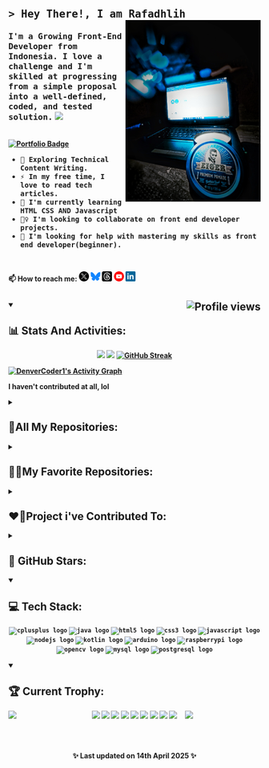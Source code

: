 <!--
**msalmanrafadhlih/msalmanrafadhlih** is a ✨ _special_ ✨ repository because its README.md (this file) appears on your GitHub profile.

Here are some ideas to get you started:

- 🔭 I’m currently working on ...,
- 🌱 I’m currently learning ...,
- 👯 I’m looking to collaborate on ...,
- 🤔 I’m looking for help with ...,
- 💬 Ask me about ...,
- 📫 How to reach me: ...,
- 😄 Pronouns: ...,
- ⚡ Fun fact: ...,

const Tquilla = {
  FavouriteLanguage: "JavaScript/TypeScript",
  OpenedIssues: 8,
  OpenedPullRequests: 69,
  TotalCommits: 1083,
  Stars: 56,
  Repositories: {
    Created: 7,
    Contributed: 25
  },
};
-->


<!-- <div id="header" align="center">
  <img src="https://media.giphy.com/media/M9gbBd9nbDrOTu1Mqx/giphy.gif" width="200"/>
</div> -->
## <samp>> Hey There!, I am <b>Rafadhlih<b> </samp> <img align="right" src="/assets/Ap.jpg" width="270" />
<!--https://media.giphy.com/media/M9gbBd9nbDrOTu1Mqx/giphy.gif-->
<h3 style="font-family: comic-sans-ms"><samp>
I'm a Growing Front-End Developer from Indonesia. I love a challenge and I'm skilled at progressing from a simple proposal into a well-defined, coded, and tested solution.</samp> <img src="https://media.giphy.com/media/WUlplcMpOCEmTGBtBW/giphy.gif" width="30"></h3><br>
<a href="" align="left"> <img src="https://img.shields.io/badge/my_portfolio-000?style=for-the-badge&logo=ko-fi&logoColor=white" alt="Portfolio Badge"/></a>
<ul>
 <li><samp>🌱 Exploring Technical Content Writing.</samp></li>
 <li><samp>⚡ In my free time, I love to read tech articles.</samp></li>
 <li><samp>🧠 I'm currently learning HTML CSS AND Javascript</samp></li>
 <li><samp>👯‍♀️ I'm looking to collaborate on front end developer projects.</samp></li>
 <li><samp>🤔 I'm looking for help with mastering my skills as front end developer(beginner).</samp></li>
</ul>
<br>
<!-- <h3 align="">
        <samp>&gt; Hey There!, I am
                <b>Tquilla</b>
        </samp>
</h3> -->

  <p align ="left"> 📫 How to reach me:
  <code><a href="https://x.com/Rafadhlih" target="_blank"><img height="20" alt="twitter" src="/assets/x.png"></a></code> 
  <code><a href="https://bsky.app/profile/msalmanrafadhlih.bsky.social" target="_blank"><img height="20" alt="bluesky" src="/assets/bluesky2.png"></a></code>
  <code><a href="https://www.threads.net/@msalmanrafadhlih" target="_blank"><img height="20" alt="threads" src="/assets/threads.png"></a></code>
  <code><a href="https://github.com/msalmanrafadhlih" target="_blank"><img height="20" alt="Youtube" src="/assets/youtube.png"></a></code>
  <code><a href="https://www.linkedin.com/in/moch-salman-al-fadhlih-298aa0208" target="_blank"><img height="20" alt="linkedin.com" src="/assets/linkedin1.png"></a></code><br>
  </p>
 
  <!--https://www.youtube.com/@Babebibobu1?sub_confirmation=1-->

<!-- Experiences -->

<!--<code><a href="https://www.linkedin.com/in/moch-salman-al-fadhlih-298aa0208" target="_blank"><img height="20" alt="twitter" src="/assets/linkedin-white.png"></a></code>
<br> -->

  <!--<h1 align="center">About Me:<img src="https://media.giphy.com/media/hvRJCLFzcasrR4ia7z/giphy.gif" width="30px"/></h1>-->
  
## <p><a href=""><img src="https://komarev.com/ghpvc/?username=msalmanrafadhlih&style=flat-square&color=blue&style=for-the-badge&abbreviated=true" alt="Profile views" align="right"/></a> </p>


<details open> 
  <summary><h2 align="left">📊 Stats And Activities:</h2></summary>
  
  <p align="center">
  <a href="https://github.com/anuraghazra/github-readme-stats"><img height="170" src="https://github-readme-stats.vercel.app/api?username=msalmanrafadhlih&count_private=true&include_all_commits=true&show_icons=true&theme=dracula&rank_icon=github" /></a>
  <a href="https://github.com/anuraghazra/github-readme-stats"><img height="170" src="https://github-readme-stats.vercel.app/api/top-langs/?username=msalmanrafadhlih&layout=compact&theme=dracula"/></a>
  <a href="https://github.com/denvercoder1/github-readme-streak-stats"><img src="https://streak-stats.demolab.com?user=msalmanrafadhlih&theme=dracula&card_height=170" alt="GitHub Streak" /></a>
  </p>

  
  <a href="https://github.com/ashutosh00710/github-readme-activity-graph"><img alt="DenverCoder1's Activity Graph" src="https://github-readme-activity-graph.vercel.app/graph/?username=msalmanrafadhlih&bg_color=1F222E&color=F8D866&line=F85D7F&point=FFFFFF&hide_border=true" /></a>
  
  <p>I haven't contributed at all, lol </p>
</details>


<details> 

  <summary><h2 align="left">📕All My Repositories:</h2></summary>

  <!-- Small repo cards https://github.com/DenverCoder1/github-readme-stats (fork of anuraghazra/github-readme-stats) -->
  <p align="center">
    <a href="https://github.com/msalmanrafadhlih/fighting-game"><img width="278" src="https://denvercoder1-github-readme-stats.vercel.app/api/pin/?username=msalmanrafadhlih&repo=fighting-game&theme=react&bg_color=1F222E&title_color=F85D7F&hide_border=true&icon_color=F8D866&show_icons=false&show_description=false" alt="flask"></a>
    <a href="https://github.com/msalmanrafadhlih/peminjaman-buku-digital"><img width="278" src="https://denvercoder1-github-readme-stats.vercel.app/api/pin/?username=msalmanrafadhlih&repo=peminjaman-buku-digital&theme=react&bg_color=1F222E&title_color=F85D7F&hide_border=true&icon_color=F8D866&show_icons=false&show_description=false" alt="flask"></a>
    <a href="https://github.com/msalmanrafadhlih/ensiklopedia-github.io"><img width="278" src="https://denvercoder1-github-readme-stats.vercel.app/api/pin/?username=msalmanrafadhlih&repo=ensiklopedia-github.io&theme=react&bg_color=1F222E&title_color=F85D7F&hide_border=true&icon_color=F8D866&show_icons=false&show_description=false" alt="flask"></a>
    <a href="https://github.com/msalmanrafadhlih/nutrition-label"><img width="278" src="https://denvercoder1-github-readme-stats.vercel.app/api/pin/?username=msalmanrafadhlih&repo=nutrition-label&theme=react&bg_color=1F222E&title_color=F85D7F&hide_border=true&icon_color=F8D866&show_icons=false&show_description=false" alt="flask"></a>
    <a href="https://github.com/msalmanrafadhlih/tell-me-about-you"><img width="278" src="https://denvercoder1-github-readme-stats.vercel.app/api/pin/?username=msalmanrafadhlih&repo=tell-me-about-you&theme=react&bg_color=1F222E&title_color=F85D7F&hide_border=true&icon_color=F8D866&show_icons=false&show_description=false" alt="flask"></a>
    <a href="https://github.com/msalmanrafadhlih/html-css-quiz"><img width="278" src="https://denvercoder1-github-readme-stats.vercel.app/api/pin/?username=msalmanrafadhlih&repo=html-css-quiz&theme=react&bg_color=1F222E&title_color=F85D7F&hide_border=true&icon_color=F8D866&show_icons=false&show_description=false" alt="flask"></a>
    <a href="https://github.com/msalmanrafadhlih/CSS-Color-Markers"><img width="278" src="https://denvercoder1-github-readme-stats.vercel.app/api/pin/?username=msalmanrafadhlih&repo=CSS-Color-Markers&theme=react&bg_color=1F222E&title_color=F85D7F&hide_border=true&icon_color=F8D866&show_icons=false&show_description=false" alt="flask"></a>
    <a href="https://github.com/msalmanrafadhlih/tribute-page"><img width="278" src="https://denvercoder1-github-readme-stats.vercel.app/api/pin/?username=msalmanrafadhlih&repo=tribute-page&theme=react&bg_color=1F222E&title_color=F85D7F&hide_border=true&icon_color=F8D866&show_icons=false&show_description=false" alt="flask"></a>
    <a href="https://github.com/msalmanrafadhlih/CSS-table-balance-sheet"><img width="278" src="https://denvercoder1-github-readme-stats.vercel.app/api/pin/?username=msalmanrafadhlih&repo=CSS-table-balance-sheet&theme=react&bg_color=1F222E&title_color=F85D7F&hide_border=true&icon_color=F8D866&show_icons=false&show_description=false" alt="flask"></a>
    <a href="https://github.com/msalmanrafadhlih/piano"><img width="278" src="https://denvercoder1-github-readme-stats.vercel.app/api/pin/?username=msalmanrafadhlih&repo=piano&theme=react&bg_color=1F222E&title_color=F85D7F&hide_border=true&icon_color=F8D866&show_icons=false&show_description=false" alt="flask"></a>
    <a href="https://github.com/msalmanrafadhlih/css-cat-painting"><img width="278" src="https://denvercoder1-github-readme-stats.vercel.app/api/pin/?username=msalmanrafadhlih&repo=css-cat-painting&theme=react&bg_color=1F222E&title_color=F85D7F&hide_border=true&icon_color=F8D866&show_icons=false&show_description=false" alt="flask"></a>
    <a href="https://github.com/msalmanrafadhlih/WebStore"><img width="278" src="https://denvercoder1-github-readme-stats.vercel.app/api/pin/?username=msalmanrafadhlih&repo=WebStore&theme=react&bg_color=1F222E&title_color=F85D7F&hide_border=true&icon_color=F8D866&show_icons=false&show_description=false" alt="flask"></a>

  </p>

  <p align="center">
    <a href="https://github.com/msalmanrafadhlih?tab=repositories">
      <img src="https://readme-typing-svg.demolab.com/?lines=-->%20Click%20Here%20for%20All%20My%20Repositories%20<--&font=Fira%20Code&center=true&width=500&height=45&color=f75c7e&vCenter=true&pause=1000&size=22" /></a>
  </p>
</details>

<details> 

  <summary><h2 align="left">👨‍💻My Favorite Repositories:</h2></summary>

  <p align="center">
  <a href="https://github.com/EbookFoundation/free-programming-books">
  <img height="130" align="center" src="https://github-readme-stats.vercel.app/api/pin/?username=EbookFoundation&repo=free-programming-books&theme=dracula&description_lines_count=3" />
  </a>
  <a href="https://github.com/freeCodeCamp/freeCodeCamp">
  <img height="130" align="center" src="https://github-readme-stats.vercel.app/api/pin/?username=freeCodeCamp&repo=freeCodeCamp&show_owner=true&theme=dracula&description_lines_count=3" /></a>
  </p>
</details>


<details> 
  <summary><h2 align="left">❤️‍🔥Project i've Contributed To: </h2></summary>
  <p align="center">
    <a href="https://github.com/TQ-Chatting-Ai/DiscordBot">
  <img height="130" align="center" src="https://github-readme-stats.vercel.app/api/pin/?username=msalmanrafadhlih&repo=DiscordBot&theme=dracula&description_lines_count=3" /></a>
  </p>
</details>

<!-- add -->

<details> 
  <summary><h2 align="left">🌠 GitHub Stars: </h2></summary>
  <p align="center">
  <a href="https://github.com/mihonapp/mihon">
  <img width="278" align="center" src="https://github-readme-stats.vercel.app/api/pin/?username=mihonapp&repo=mihon&show_owner=true&theme=dracula&description_lines_count=3" /></a>
  <a href="https://github.com/mifi/lossless-cut">
  <img width="278" align="center" src="https://github-readme-stats.vercel.app/api/pin/?username=mifi&repo=lossless-cut&show_owner=true&theme=dracula&description_lines_count=3" /></a>
  <a href="https://github.com/ReVanced/revanced-manager">
  <img width="278" align="center" src="https://github-readme-stats.vercel.app/api/pin/?username=ReVanced&repo=revanced-manager&show_owner=true&theme=dracula&description_lines_count=3" /></a>
  <a href="https://github.com/EvanLi/Github-Ranking">
  <img width="278" align="center" src="https://github-readme-stats.vercel.app/api/pin/?username=EvanLi&repo=Github-Ranking&show_owner=true&theme=dracula&description_lines_count=3" /></a>
  <a href="https://github.com/drknzz/GitHub-Achievements">
  <img width="278" align="center" src="https://github-readme-stats.vercel.app/api/pin/?username=drknzz&repo=GitHub-Achievements&show_owner=true&theme=dracula&description_lines_count=3" /></a>
  </p>
</details>

<!-- Control "p" -->

<details open> 
  <summary><h2 align="left">💻 Tech Stack:</h2></summary>
  <p align="center">
  <code><img src="https://cdn.jsdelivr.net/gh/devicons/devicon/icons/cplusplus/cplusplus-original.svg" height="50" alt="cplusplus logo"/></code>
  <code><img src="https://cdn.jsdelivr.net/gh/devicons/devicon/icons/java/java-original.svg" height="50" alt="java logo"  /></code>
  <code><img src="https://cdn.jsdelivr.net/gh/devicons/devicon/icons/html5/html5-original.svg" height="50" alt="html5 logo"  /></code>
  <code><img src="https://cdn.jsdelivr.net/gh/devicons/devicon/icons/css3/css3-original.svg" height="50" alt="css3 logo"  /></code>
  <code><img src="https://cdn.jsdelivr.net/gh/devicons/devicon/icons/javascript/javascript-original.svg" height="50" alt="javascript logo"  /></code>
  <code><img src="https://cdn.jsdelivr.net/gh/devicons/devicon/icons/nodejs/nodejs-original.svg" height="50" alt="nodejs logo"  /></code>
  <code><img src="https://cdn.jsdelivr.net/gh/devicons/devicon/icons/kotlin/kotlin-original.svg" height="50" alt="kotlin logo"  /></code>
  <code><img src="https://cdn.jsdelivr.net/gh/devicons/devicon/icons/arduino/arduino-original.svg" height="50" alt="arduino logo"  /></code>
  <code><img src="https://cdn.jsdelivr.net/gh/devicons/devicon/icons/raspberrypi/raspberrypi-original.svg" height="50" alt="raspberrypi logo"  /></code>
  <code><img src="https://cdn.jsdelivr.net/gh/devicons/devicon/icons/opencv/opencv-original.svg" height="50" alt="opencv logo"  /></code>
  <code><img src="https://cdn.jsdelivr.net/gh/devicons/devicon/icons/mysql/mysql-original.svg" height="50" alt="mysql logo"  /></code>
  <code><img src="https://cdn.jsdelivr.net/gh/devicons/devicon/icons/postgresql/postgresql-original.svg" height="50" alt="postgresql logo"  /></code>
  </p>
</details>

<details open> 
  <summary><h2 align="left">🏆 Current Trophy: </h2></summary>
      <img align="left" src="https://user-images.githubusercontent.com/65187002/144930161-2f783401-8d27-4fdf-a2f7-cc0ba32f1f1f.gif" width="30%" style="display:inline;"><img align="right" src="https://user-images.githubusercontent.com/65187002/144930161-2f783401-8d27-4fdf-a2f7-cc0ba32f1f1f.gif" width="30%" style="display:inline;">
<!--   GitHub Trophy https://github.com/ryo-ma/github-profile-trophy?tab=readme-ov-file#apply-theme -->
  <p align="center">
    <a href="https://github.com/ryo-ma/github-profile-trophy"><img width="80" src="https://github-profile-trophy.vercel.app/?username=msalmanrafadhlih&rank=-B,-C,-?&column=1&margin-w=1&no-frame=true&margin-h=15&no-bg=true&theme=dracula&title=Commits"/></a>
    <a href=""><img width="80" src="https://github-profile-trophy.vercel.app/?username=msalmanrafadhlih&rank=-B,-C,-?&column=1&margin-w=1&no-frame=true&margin-h=15&no-bg=true&theme=dracula&title=PullRequest"/></a>
    <a href=""><img width="80" src="https://github-profile-trophy.vercel.app/?username=msalmanrafadhlih&rank=-B,-C,-?&column=1&title=Reviews&margin-w=1&no-frame=true&margin-h=15&no-bg=true&theme=dracula"/></a>
    <a href=""><img width="80" src="https://github-profile-trophy.vercel.app/?username=msalmanrafadhlih&rank=-B,-C,-?&column=1&margin-w=1&no-frame=true&margin-h=15&no-bg=true&theme=dracula&title=Stars"/></a>
    <a href=""><img width="80" src="https://github-profile-trophy.vercel.app/?username=msalmanrafadhlih&rank=-B,-C,-?&column=1&margin-w=1&no-frame=true&margin-h=15&no-bg=true&theme=dracula&title=Repositories"/></a>
    <a href=""><img width="80" src="https://github-profile-trophy.vercel.app/?username=msalmanrafadhlih&rank=-B,-C,-?&column=1&margin-w=1&no-frame=true&margin-h=15&no-bg=true&theme=dracula&title=Followers"/></a>
    <a href=""><img width="80" src="https://github-profile-trophy.vercel.app/?username=msalmanrafadhlih&rank=-B,-C,-?&column=1&margin-w=1&no-frame=true&margin-h=15&no-bg=true&theme=dracula&title=Experiences"/></a>
    <a href=""><img width="80" src="https://github-profile-trophy.vercel.app/?username=msalmanrafadhlih&rank=-B,-C,-?&column=1&margin-w=1&no-frame=true&margin-h=15&no-bg=true&theme=dracula&title=Issues"/></a>
    <a href=""><img width="335" src="https://github-profile-trophy.vercel.app/?username=msalmanrafadhlih&title=-Commits,-Repositories,-Reviews,-Stars,-Folowers,-Experiences,-Issues,-PullRequest&column=4&margin-w=1&no-frame=true&margin-h=15&no-bg=true&theme=dracula&"/></a>
  </p>
</details><br><br>
<!-- Last updated on Mon Apr 14 2025 04:22:39 GMT+0000 (Coordinated Universal Time) ;-;-->

<p align="center">✨ Last updated on 14th April 2025 ✨</p><br>